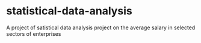 # statistical-data-analysis
 A project of satistical data analysis project on the average salary in selected sectors of enterprises
